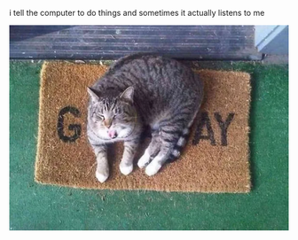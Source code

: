 i tell the computer to do things and sometimes it actually listens to me
<!--START_SECTION:update_image-->
<img src=https://raw.githubusercontent.com/sneakykestrel/sneakykestrel/main/.github/images/doormat.png height="" width="" align=left alt=kitty />
<!--END_SECTION:update_image-->

